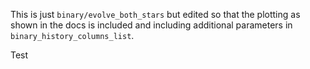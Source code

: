 This is just `binary/evolve_both_stars` but edited so that the plotting as shown 
in the docs is included and including additional parameters in 
`binary_history_columns_list`.

Test
